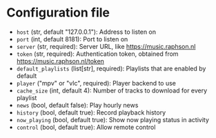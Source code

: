 # Configuration file

* `host` (str, default "127.0.0.1"): Address to listen on
* `port` (int, default 8181): Port to listen on
* `server` (str, required): Server URL, like https://music.raphson.nl
* `token` (str, required): Authentication token, obtained from https://music.raphson.nl/token
* `default_playlists` (list[str], required): Playlists that are enabled by default
* `player` ("mpv" or "vlc", required): Player backend to use
* `cache_size` (int, default 4): Number of tracks to download for every playlist
* `news` (bool, default false): Play hourly news
* `history` (bool, default true): Record playback history
* `now_playing` (bool, default true): Show now playing status in activity
* `control` (bool, default true): Allow remote control
